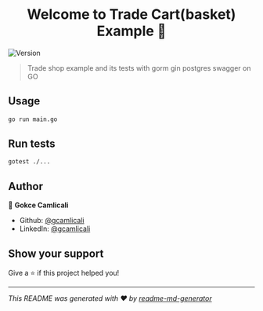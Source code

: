 <h1 align="center">Welcome to Trade Cart(basket) Example 👋</h1>
<p>
  <img alt="Version" src="https://img.shields.io/badge/version-1.0.0-blue.svg?cacheSeconds=2592000" />
</p>

> Trade shop example and its tests with gorm gin postgres swagger on GO

## Usage

```sh
go run main.go
```

## Run tests

```sh
gotest ./...
```

## Author

👤 **Gokce Camlicali**

* Github: [@gcamlicali](https://github.com/gcamlicali)
* LinkedIn: [@gcamlicali](https://linkedin.com/in/gokce-camlicali)

## Show your support

Give a ⭐️ if this project helped you!

***
_This README was generated with ❤️ by [readme-md-generator](https://github.com/kefranabg/readme-md-generator)_